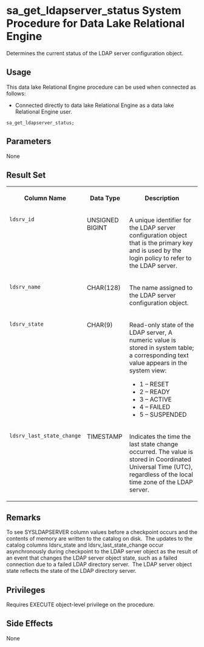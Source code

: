 <!-- loioa44d541d84f2101585ffc945ef610744 -->

# sa\_get\_ldapserver\_status System Procedure for Data Lake Relational Engine

Determines the current status of the LDAP server configuration object.



<a name="loioa44d541d84f2101585ffc945ef610744__section_idn_b13_b4b"/>

## Usage

This data lake Relational Engine procedure can be used when connected as follows:

-   Connected directly to data lake Relational Engine as a data lake Relational Engine user.



```
sa_get_ldapserver_status;
```



<a name="loioa44d541d84f2101585ffc945ef610744__section_ykw_hzf_zyb"/>

## Parameters

None



<a name="loioa44d541d84f2101585ffc945ef610744__section_ghc_xjs_mbb"/>

## Result Set


<table>
<tr>
<th valign="top">

Column Name

</th>
<th valign="top">

Data Type

</th>
<th valign="top">

Description

</th>
</tr>
<tr>
<td valign="top">

`ldsrv_id`

</td>
<td valign="top">

UNSIGNED BIGINT

</td>
<td valign="top">

A unique identifier for the LDAP server configuration object that is the primary key and is used by the login policy to refer to the LDAP server.

</td>
</tr>
<tr>
<td valign="top">

`ldsrv_name`

</td>
<td valign="top">

CHAR\(128\)

</td>
<td valign="top">

The name assigned to the LDAP server configuration object.

</td>
</tr>
<tr>
<td valign="top">

`ldsrv_state`

</td>
<td valign="top">

CHAR\(9\)

</td>
<td valign="top">

Read-only state of the LDAP server, A numeric value is stored in system table; a corresponding text value appears in the system view:

-   1 – RESET
-   2 – READY
-   3 – ACTIVE
-   4 – FAILED
-   5 – SUSPENDED



</td>
</tr>
<tr>
<td valign="top">

`ldsrv_last_state_change`

</td>
<td valign="top">

TIMESTAMP

</td>
<td valign="top">

Indicates the time the last state change occurred. The value is stored in Coordinated Universal Time \(UTC\), regardless of the local time zone of the LDAP server.

</td>
</tr>
</table>



<a name="loioa44d541d84f2101585ffc945ef610744__section_ps5_2ks_mbb"/>

## Remarks

To see SYSLDAPSERVER column values before a checkpoint occurs and the contents of memory are written to the catalog on disk.  The updates to the catalog columns ldsrv\_state and ldsrv\_last\_state\_change occur asynchronously during checkpoint to the LDAP server object as the result of an event that changes the LDAP server object state, such as a failed connection due to a failed LDAP directory server.  The LDAP server object state reflects the state of the LDAP directory server.



## Privileges

Requires EXECUTE object-level privilege on the procedure.



<a name="loioa44d541d84f2101585ffc945ef610744__section_slh_xrs_mbb"/>

## Side Effects

None

